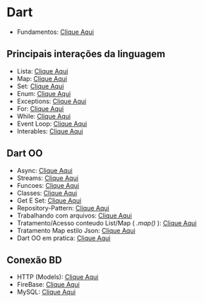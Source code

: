 # Dart

- Fundamentos: [Clique Aqui](./Fundamentos.md)

## Principais interações da linguagem

- Lista: [Clique Aqui](./Lista_Map_Set_Enum/Listas.md)
- Map: [Clique Aqui](./Lista_Map_Set_Enum/Maps.md)
- Set: [Clique Aqui](./Lista_Map_Set_Enum/Set.md)
- Enum: [Clique Aqui](./Lista_Map_Set_Enum/Enums.md)
- Exceptions: [Clique Aqui](./Lista_Map_Set_Enum/Exceptions.md)
- For: [Clique Aqui](./Loops/For.md)
- While: [Clique Aqui](./Loops/While_DoWhile.md)
- Event Loop: [Clique Aqui](./Loops/Event_Loop.md)
- Interables: [Clique Aqui](./Loops/Interables.md)

## Dart OO

- Async: [Clique Aqui](./Dart_OO/Async.md)
- Streams: [Clique Aqui](./Dart_OO/Streams.md)
- Funcoes: [Clique Aqui](./Dart_OO/Funcao.md)
- Classes: [Clique Aqui](./Dart_OO/Classes.md)
- Get E Set: [Clique Aqui](./Dart_OO/Get_Set.md)
- Repository-Pattern: [Clique Aqui](./Dart_OO/Repository_pattern/Repository_pattern.md)
- Trabalhando com arquivos: [Clique Aqui](./Dart_OO/Arquivos/Files.md)
- Tratamento/Acesso conteudo List/Map (<i> .map() </i>): [Clique Aqui](../Dart/Dart_OO/TratamentoListMap.md)
- Tratamento Map estilo Json: [Clique Aqui](../Dart/Dart_OO/Tratamento_Map_Estilo_Json.md)
- Dart OO em pratica: [Clique Aqui](../Dart/Dart_OO/OO_Em_Pratica/Descricao_projeto.md)

## Conexão BD

- HTTP (Models): [Clique Aqui](../Dependencias/Rest-RestFull/Models/HTTP_Models.md)
- FireBase: [Clique Aqui](../Dependencias/Rest-RestFull/FireBase/HTTP_FireBase.md)
- MySQL: [Clique Aqui](../Dependencias/Rest-RestFull/MYSQL.md)
